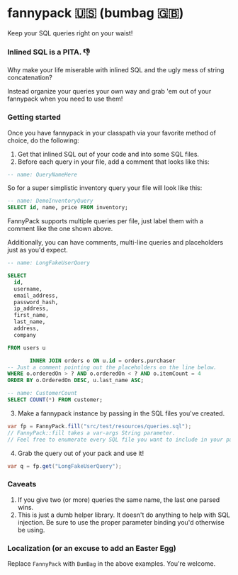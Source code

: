 # fannypack 🇺🇸 (bumbag 🇬🇧)
Keep your SQL queries right on your waist!

### Inlined SQL is a PITA. 👎

Why make your life miserable with inlined SQL and the ugly mess of string concatenation?

Instead organize your queries your own way and grab 'em out of your fannypack when you need to use them!

### Getting started

Once you have fannypack in your classpath via your favorite method of choice, do the following:

1. Get that inlined SQL out of your code and into some SQL files.
2. Before each query in your file, add a comment that looks like this:

```SQL
-- name: QueryNameHere
```

So for a super simplistic inventory query your file will look like this:

```SQL
-- name: DemoInventoryQuery
SELECT id, name, price FROM inventory;
```

FannyPack supports multiple queries per file, just label them with a comment like the one shown above.

Additionally, you can have comments, multi-line queries and placeholders just as you'd expect.

```SQL
-- name: LongFakeUserQuery

SELECT
  id,
  username,
  email_address,
  password_hash,
  ip_address,
  first_name,
  last_name,
  address,
  company

FROM users u

       INNER JOIN orders o ON u.id = orders.purchaser
-- Just a comment pointing out the placeholders on the line below.
WHERE o.orderedOn > ? AND o.orderedOn < ? AND o.itemCount = 4
ORDER BY o.OrderedOn DESC, u.last_name ASC;

-- name: CustomerCount
SELECT COUNT(*) FROM customer;
```

3. Make a fannypack instance by passing in the SQL files you've created.

```Java
var fp = FannyPack.fill("src/test/resources/queries.sql");
// FannyPack::fill takes a var-args String parameter. 
// Feel free to enumerate every SQL file you want to include in your pack
```

4. Grab the query out of your pack and use it!

```Java
var q = fp.get("LongFakeUserQuery");
```

### Caveats

1. If you give two (or more) queries the same name, the last one parsed wins.
2. This is just a dumb helper library. It doesn't do anything to help with SQL injection. Be sure to use the proper parameter binding you'd otherwise be using.


### Localization (or an excuse to add an Easter Egg)

Replace ```FannyPack``` with ```BumBag``` in the above examples. You're welcome.
